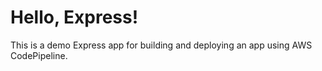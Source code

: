 # Hello, Express!

This is a demo Express app for building and deploying an app using AWS CodePipeline.
